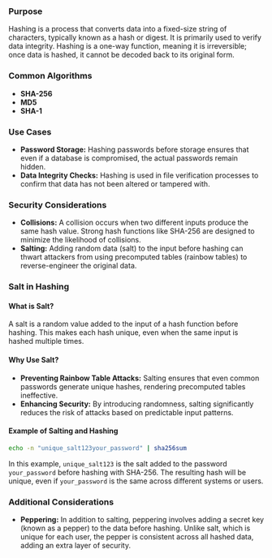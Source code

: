 ### Purpose
Hashing is a process that converts data into a fixed-size string of characters, typically known as a hash or digest. It is primarily used to verify data integrity. Hashing is a one-way function, meaning it is irreversible; once data is hashed, it cannot be decoded back to its original form.
### Common Algorithms
- **SHA-256**
- **MD5**
- **SHA-1**
### Use Cases
- **Password Storage:** Hashing passwords before storage ensures that even if a database is compromised, the actual passwords remain hidden.
- **Data Integrity Checks:** Hashing is used in file verification processes to confirm that data has not been altered or tampered with.
### Security Considerations
- **Collisions:** A collision occurs when two different inputs produce the same hash value. Strong hash functions like SHA-256 are designed to minimize the likelihood of collisions.
- **Salting:** Adding random data (salt) to the input before hashing can thwart attackers from using precomputed tables (rainbow tables) to reverse-engineer the original data.
### Salt in Hashing
#### What is Salt?
A salt is a random value added to the input of a hash function before hashing. This makes each hash unique, even when the same input is hashed multiple times.
#### Why Use Salt?
- **Preventing Rainbow Table Attacks:** Salting ensures that even common passwords generate unique hashes, rendering precomputed tables ineffective.
- **Enhancing Security:** By introducing randomness, salting significantly reduces the risk of attacks based on predictable input patterns.
#### Example of Salting and Hashing
```bash
echo -n "unique_salt123your_password" | sha256sum
```
In this example, `unique_salt123` is the salt added to the password `your_password` before hashing with SHA-256. The resulting hash will be unique, even if `your_password` is the same across different systems or users.
### Additional Considerations
- **Peppering:** In addition to salting, peppering involves adding a secret key (known as a pepper) to the data before hashing. Unlike salt, which is unique for each user, the pepper is consistent across all hashed data, adding an extra layer of security.